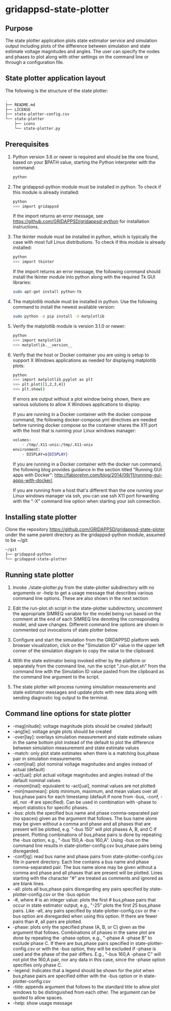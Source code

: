 # gridappsd-state-plotter

## Purpose

The state plotter application plots state estimator service and simulation output including plots of the difference between simulation and state estimate voltage magnitudes and angles.  The user can specify the nodes and phases to plot along with other settings on the command line or through a configuration file.


## State plotter application layout

The following is the structure of the state plotter:

```` bash
.
├── README.md
├── LICENSE
├── state-plotter-config.csv
└── state-plotter
    ├── icons
    └── state-plotter.py
````


## Prerequisites

<ol>
<li>
Python version 3.6 or newer is required and should be the one found, based on your $PATH value, starting the Python interpreter with the command:

```` bash
python
````
</li>

<li>
The gridappsd-python module must be installed in python.  To check if this module is already installed:

```` bash
python
>>> import gridappsd
````

If the import returns an error message, see <https://github.com/GRIDAPPSD/gridappsd-python> for installation instructions.
</li>

<li>
The tkinter module must be installed in python, which is typically the case with most full Linux distributions.  To check if this module is already installed:

```` bash
python
>>> import tkinter
````

If the import returns an error message, the following command should install the tkinter module into python along with the required Tk GUI libraries:

```` bash
sudo apt-get install python-tk
````
</li>

<li>
The matplotlib module must be installed in python.  Use the following command to install the newest available version:

```` bash
sudo python -m pip install -U matplotlib
````
</li>

<li>
Verify the matplotlib module is version 3.1.0 or newer:

```` bash
python
>>> import matplotlib
>>> matplotlib.__version__
````
</li>

<li>
Verify that the host or Docker container you are using is setup to support X Windows applications as needed for displaying matplotlib plots:

```` bash
python
>>> import matplotlib.pyplot as plt
>>> plt.plot([1,2,3,4])
>>> plt.show()
````

If errors are output without a plot window being shown, there are various solutions to allow X Windows applications to display.

If you are running in a Docker container with the docker compose command, the following docker-compose.yml directives are needed before running docker compose so the container shares the X11 port with the host that is running your Linux windows manager:

```` bash
volumes:
    - /tmp/.X11-unix:/tmp/.X11-unix
environment:
    - DISPLAY=${DISPLAY}
````

If you are running in a Docker container with the docker run command, the following blog provides guidance in the section titled "Running GUI apps with Docker": <http://fabiorehm.com/blog/2014/09/11/running-gui-apps-with-docker/>.

If you are running from a host that's different than the one running your Linux windows manager via ssh, you can use ssh X11 port forwarding with the "-X" command line option when starting your ssh connection.
</li>
</ol>



## Installing state plotter

Clone the repository <https://github.com/GRIDAPPSD/gridappsd-state-ploter> under the same parent directory as the gridappsd-python module, assumed to be ~/git:

```` bash
~/git
├── gridappsd-python
└── gridappsd-state-plotter
````


## Running state plotter

1. Invoke ./state-plotter.py from the state-plotter subdirectory with no arguments or -help to get a usage message that describes various command line options. These are also shown in the next section

2. Edit the run-plot.sh script in the state-plotter subdirectory, uncomment the appropriate SIMREQ variable for the model being run based on the comment at the end of each SIMREQ line denoting the corresponding model, and save changes. Different command line options are shown in commented out invocations of state plotter below.

3. Configure and start the simulation from the GRIDAPPSD platform web browser visualization, click on the "Simulation ID" value in the upper left corner of the simulation diagram to copy the value to the clipboard.

3. With the state estimator being invoked either by the platform or separately from the command line, run the script "./run-plot.sh" from the command line with the Simulation ID value pasted from the clipboard as the command line argument to the script.

4. The state plotter will process running simulation measurements and state estimator messages and update plots with new data along with sending diagnostic log output to the terminal.

## Command line options for state plotter

- -mag[nitude]: voltage magnitude plots should be created (default)
- -ang[le]: voltage angle plots should be created
- -over[lay]: overlays simulation measurement and state estimate values in the same bottom plot instead of the default to plot the difference between simulation measurement and state estimate values
- -match: only plot state estimates when there is a matching bus,phase pair in simulation measurements
- -nom[inal]: plot nominal voltage magnitudes and angles instead of actual (default)
- -act[ual]: plot actual voltage magnitudes and angles instead of the default nominal values
- -nonom[inal]: equivalent to -act[ual], nominal values are not plotted
- -min[maxmean]: plots minimum, maximum, and mean values over all bus,phase pairs for each timestamp (default if none from -bus, -conf, -all, nor -# are specified). Can be used in combination with -phase to report statistics for specific phases.
- -bus: plots the specified bus name and phase comma-separated pair (no spaces) given as the argument that follows. The bus name alone may be given without a comma and phase and all phases that are present will be plotted, e.g. "-bus 150" will plot phases A, B, and C if present.  Plotting combinations of bus,phase pairs is done by repeating the -bus option, e.g., "-bus 150,A -bus 160,A". Using -bus on the command line results in state-plotter-config.csv bus,phase pairs being disregarded.
- -conf[ig]: read bus name and phase pairs from state-plotter-config.csv file in parent directory. Each line contains a bus name and phase comma-separated pair. The bus name alone may be given without a comma and phase and all phases that are present will be plotted. Lines starting with the character "#" are treated as comments and ignored as are blank lines.
- -all: plots all bus,phase pairs disregarding any pairs specified by state-plotter-config.csv or the -bus option
- -#, where # is an integer value: plots the first # bus,phase pairs that occur in state estimator output, e.g., "-25" plots the first 25 bus,phase pairs. Like -all, any pairs specified by state-plotter-config.csv or the -bus option are disregarded when using this option. If there are fewer pairs than #, all pairs are plotted.
- -phase: plots only the specified phase (A, B, or C) given as the argument that follows. Combinations of phases in the same plot are done by repeating the -phase option, e.g., "-phase A -phase B" to exclude phase C. If there are bus,phase pairs specified in state-plotter-config.csv or with the -bus option, they will be excluded if -phase is used and the phase of the pair differs. E.g., "-bus 160,A -phase C" will not plot the 160,A pair, nor any data in this case, since the -phase option specifies only phase C.
- -legend: Indicates that a legend should be shown for the plot when bus,phase pairs are specified either with the -bus option or in state-plotter-config.csv
- -title: appends argument that follows to the standard title to allow plot windows to be distinguished from each other. The argument can be quoted to allow spaces.
- -help: show usage message

